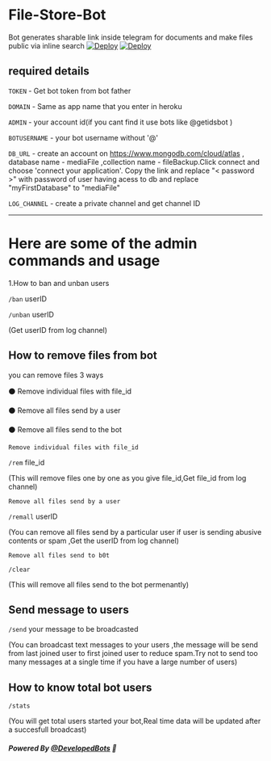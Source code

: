 # File-Store-Bot
Bot generates sharable link inside telegram for documents and make files public via inline search
[![Deploy](https://www.herokucdn.com/deploy/button.svg)](https://heroku.com/deploy?template=https://github.com/AkramSanghar/FileStoreBot-v2)
<a href="https://heroku.com/deploy?template=https://github.com/Kunal-Diwan/File-Store-Bot">
  <img src="https://www.herokucdn.com/deploy/button.svg" alt="Deploy">
</a>

## required details 

<code>TOKEN</code> - Get bot token from bot father

<code>DOMAIN</code> - Same as app name that you enter in heroku

<code>ADMIN</code> - your account id(if you cant find it use bots like @getidsbot )

<code>BOTUSERNAME</code> - your bot username without '@'

<code>DB_URL</code> - create an account on https://www.mongodb.com/cloud/atlas , database name - mediaFile ,collection name - fileBackup.Click connect and choose 'connect your application'. Copy the link and replace "< password >" with password of user having acess to db and replace "myFirstDatabase" to "mediaFile"

<code>LOG_CHANNEL</code> - create a private channel and get channel ID 
<hr>

<h1>Here are some of the admin commands and usage</h1>


1.How to ban and unban users

<code>/ban</code> userID

<code>/unban</code> userID

(Get userID from log channel)


<h2>How to remove files from bot</h2>

you can remove files 3 ways

 ⚫ Remove individual files with file_id

 ⚫ Remove all files send by a user

 ⚫ Remove all files send to the bot


    Remove individual files with file_id

<code>/rem</code> file_id

(This will remove files one by one as you give file_id,Get file_id from log channel)


    Remove all files send by a user

<code>/remall</code> userID

(You can remove all files send by a particular user if user is sending abusive contents or spam ,Get the userID from log channel)


    Remove all files send to b0t

<code>/clear</code>

(This will remove all files send to the bot permenantly)


<h2>Send message to users</h2>

<code>/send</code> your message to be broadcasted

(You can broadcast text messages to your users ,the message will be send from last joined user to first joined user to reduce spam.Try not to send too many messages at a single time if you have a large number of users)


<h2>How to know total bot users</h2>

<code>/stats</code>

(You will get total users started your bot,Real time data will be updated after a succesfull broadcast)

##### Powered By [@DevelopedBots](https://tx.me/DevelopedBots) 💖
